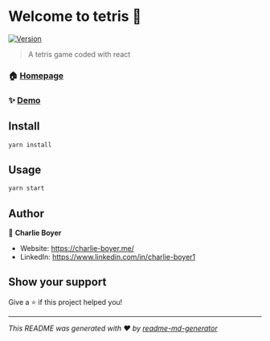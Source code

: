 # Welcome to tetris 👋

[![Version](https://img.shields.io/npm/v/tetris.svg)](https://www.npmjs.com/package/tetris)

> A tetris game coded with react

### 🏠 [Homepage](https://puzl.charlie-boyer.me/projects)

### ✨ [Demo](https://puzl.charlie-boyer.me/)

## Install

```sh
yarn install
```

## Usage

```sh
yarn start
```

## Author

👤 **Charlie Boyer**

- Website: https://charlie-boyer.me/
- LinkedIn: https://www.linkedin.com/in/charlie-boyer1

## Show your support

Give a ⭐️ if this project helped you!

---

_This README was generated with ❤️ by [readme-md-generator](https://github.com/kefranabg/readme-md-generator)_
